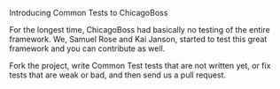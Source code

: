 Introducing Common Tests to ChicagoBoss

For the longest time, ChicagoBoss had basically no testing of the entire framework.
We, Samuel Rose and Kai Janson, started to test this great framework and you can
contribute as well.

Fork the project, write Common Test tests that are not written yet, or fix tests
that are weak or bad, and then send us a pull request.
